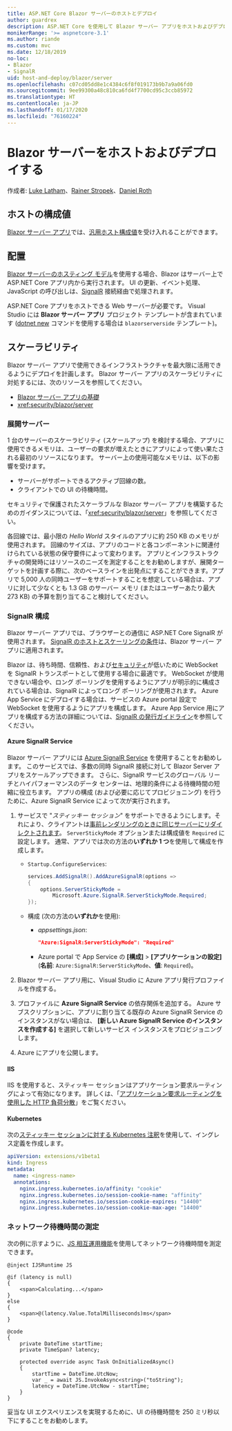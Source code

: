 ```yaml
---
title: ASP.NET Core Blazor サーバーのホストとデプロイ
author: guardrex
description: ASP.NET Core を使用して Blazor サーバー アプリをホストおよびデプロイする方法について学習します。
monikerRange: '>= aspnetcore-3.1'
ms.author: riande
ms.custom: mvc
ms.date: 12/18/2019
no-loc:
- Blazor
- SignalR
uid: host-and-deploy/blazor/server
ms.openlocfilehash: c07cd05dd8e1c4384c6f8f019173b9b7a9a06fd0
ms.sourcegitcommit: 9ee99300a48c810ca6fd4f7700cd95c3ccb85972
ms.translationtype: HT
ms.contentlocale: ja-JP
ms.lasthandoff: 01/17/2020
ms.locfileid: "76160224"
---
```

# <a name="host-and-deploy-opno-locblazor-server"></a>Blazor サーバーをホストおよびデプロイする

作成者: [Luke Latham](https://github.com/guardrex)、[Rainer Stropek](https://www.timecockpit.com)、[Daniel Roth](https://github.com/danroth27)

## <a name="host-configuration-values"></a>ホストの構成値

[Blazor サーバー アプリ](xref:blazor/hosting-models#blazor-server)では、[汎用ホスト構成値](xref:fundamentals/host/generic-host#host-configuration)を受け入れることができます。

## <a name="deployment"></a>配置

[Blazor サーバーのホスティング モデル](xref:blazor/hosting-models#blazor-server)を使用する場合、Blazor はサーバー上で ASP.NET Core アプリ内から実行されます。 UI の更新、イベント処理、JavaScript の呼び出しは、[SignalR](xref:signalr/introduction) 接続経由で処理されます。

ASP.NET Core アプリをホストできる Web サーバーが必要です。 Visual Studio には **Blazor サーバー アプリ** プロジェクト テンプレートが含まれています ([dotnet new](/dotnet/core/tools/dotnet-new) コマンドを使用する場合は `blazorserverside` テンプレート)。

## <a name="scalability"></a>スケーラビリティ

Blazor サーバー アプリで使用できるインフラストラクチャを最大限に活用できるようにデプロイを計画します。 Blazor サーバー アプリのスケーラビリティに対処するには、次のリソースを参照してください。

* [Blazor サーバー アプリの基礎](xref:blazor/hosting-models#blazor-server)
* <xref:security/blazor/server>

### <a name="deployment-server"></a>展開サーバー

1 台のサーバーのスケーラビリティ (スケールアップ) を検討する場合、アプリに使用できるメモリは、ユーザーの要求が増えたときにアプリによって使い果たされる最初のリソースになります。 サーバー上の使用可能なメモリは、以下の影響を受けます。

* サーバーがサポートできるアクティブ回線の数。
* クライアントでの UI の待機時間。

セキュリティで保護されたスケーラブルな Blazor サーバー アプリを構築するためのガイダンスについては、「<xref:security/blazor/server>」を参照してください。

各回線では、最小限の *Hello World* スタイルのアプリに約 250 KB のメモリが使用されます。 回線のサイズは、アプリのコードと各コンポーネントに関連付けられている状態の保守要件によって変わります。 アプリとインフラストラクチャの開発時にはリソースのニーズを測定することをお勧めしますが、展開ターゲットを計画する際に、次のベースラインを出発点にすることができます。アプリで 5,000 人の同時ユーザーをサポートすることを想定している場合は、アプリに対して少なくとも 1.3 GB のサーバー メモリ (またはユーザーあたり最大 273 KB) の予算を割り当てること検討してください。

### <a name="opno-locsignalr-configuration"></a>SignalR 構成

Blazor サーバー アプリでは、ブラウザーとの通信に ASP.NET Core SignalR が使用されます。 [SignalR のホストとスケーリングの条件](xref:signalr/publish-to-azure-web-app)は、Blazor サーバー アプリに適用されます。

Blazor は、待ち時間、信頼性、および[セキュリティ](xref:signalr/security)が低いために WebSocket を SignalR トランスポートとして使用する場合に最適です。 WebSocket が使用できない場合や、ロング ポーリングを使用するようにアプリが明示的に構成されている場合は、SignalR によってロング ポーリングが使用されます。 Azure App Service にデプロイする場合は、サービスの Azure portal 設定で WebSocket を使用するようにアプリを構成します。 Azure App Service 用にアプリを構成する方法の詳細については、[SignalR の発行ガイドライン](xref:signalr/publish-to-azure-web-app)を参照してください。

#### <a name="azure-opno-locsignalr-service"></a>Azure SignalR Service

Blazor サーバー アプリには [Azure SignalR Service](/azure/azure-signalr) を使用することをお勧めします。 このサービスでは、多数の同時 SignalR 接続に対して Blazor Server アプリをスケールアップできます。 さらに、SignalR サービスのグローバル リーチとハイパフォーマンスのデータ センターは、地理的条件による待機時間の短縮に役立ちます。 アプリの構成 (および必要に応じてプロビジョニング) を行うために、Azure SignalR Service によって次が実行されます。

1. サービスで "*スティッキー セッション*" をサポートできるようにします。それにより、クライアントは[事前レンダリングのときに同じサーバーにリダイレクトされます](xref:blazor/hosting-models#reconnection-to-the-same-server)。 `ServerStickyMode` オプションまたは構成値を `Required` に設定します。 通常、アプリでは次の方法の**いずれか 1 つ**を使用して構成を作成します。

   * `Startup.ConfigureServices`:
  
     ```csharp
     services.AddSignalR().AddAzureSignalR(options =>
     {
         options.ServerStickyMode = 
             Microsoft.Azure.SignalR.ServerStickyMode.Required;
     });
     ```

   * 構成 (次の方法の**いずれか**を使用):
  
     * *appsettings.json*:

       ```json
       "Azure:SignalR:ServerStickyMode": "Required"
       ```

     * Azure portal で App Service の **[構成]**  >  **[アプリケーションの設定]** (**名前**: `Azure:SignalR:ServerStickyMode`、**値**: `Required`)。

1. Blazor サーバー アプリ用に、Visual Studio に Azure アプリ発行プロファイルを作成する。
1. プロファイルに **Azure SignalR Service** の依存関係を追加する。 Azure サブスクリプションに、アプリに割り当てる既存の Azure SignalR Service のインスタンスがない場合は、 **[新しい Azure SignalR Service のインスタンスを作成する]** を選択して新しいサービス インスタンスをプロビジョニングします。
1. Azure にアプリを公開します。

#### <a name="iis"></a>IIS

IIS を使用すると、スティッキー セッションはアプリケーション要求ルーティングによって有効になります。 詳しくは、「[アプリケーション要求ルーティングを使用した HTTP 負荷分散](/iis/extensions/configuring-application-request-routing-arr/http-load-balancing-using-application-request-routing)」をご覧ください。

#### <a name="kubernetes"></a>Kubernetes

次の[スティッキー セッションに対する Kubernetes 注釈](https://kubernetes.github.io/ingress-nginx/examples/affinity/cookie/)を使用して、イングレス定義を作成します。

```yaml
apiVersion: extensions/v1beta1
kind: Ingress
metadata:
  name: <ingress-name>
  annotations:
    nginx.ingress.kubernetes.io/affinity: "cookie"
    nginx.ingress.kubernetes.io/session-cookie-name: "affinity"
    nginx.ingress.kubernetes.io/session-cookie-expires: "14400"
    nginx.ingress.kubernetes.io/session-cookie-max-age: "14400"
```

### <a name="measure-network-latency"></a>ネットワーク待機時間の測定

次の例に示すように、[JS 相互運用機能](xref:blazor/javascript-interop)を使用してネットワーク待機時間を測定できます。

```razor
@inject IJSRuntime JS

@if (latency is null)
{
    <span>Calculating...</span>
}
else
{
    <span>@(latency.Value.TotalMilliseconds)ms</span>
}

@code
{
    private DateTime startTime;
    private TimeSpan? latency;

    protected override async Task OnInitializedAsync()
    {
        startTime = DateTime.UtcNow;
        var _ = await JS.InvokeAsync<string>("toString");
        latency = DateTime.UtcNow - startTime;
    }
}
```

妥当な UI エクスペリエンスを実現するために、UI の待機時間を 250 ミリ秒以下にすることをお勧めします。
